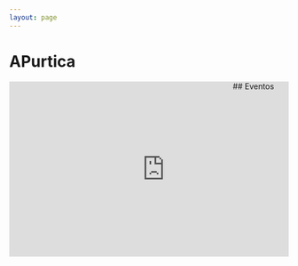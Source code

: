 ```yaml
---
layout: page
---
```


# APurtica


 <div style="width: 100%; overflow: hidden;">
     <div style="width: 80%; float: left;"> 
        <iframe width="560" height="315" src="https://www.youtube.com/embed/zem_zMu53UM" title="YouTube video player" frameborder="0" allow="accelerometer; autoplay; clipboard-write; encrypted-media; gyroscope; picture-in-picture" allowfullscreen></iframe>
     </div>
     <div markdown="1" style="margin-left: 80%"> ## Eventos </div>
</div>
